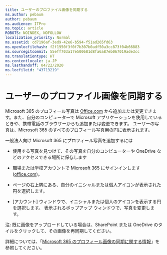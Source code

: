 ```yaml
---
title: ユーザーのプロファイル画像を同期する
ms.author: pebaum
author: pebaum
ms.audience: ITPro
ms.topic: article
ROBOTS: NOINDEX, NOFOLLOW
localization_priority: Normal
ms.assetid: cd7196af-3ed9-42e6-b594-f51ad265fd63
ms.openlocfilehash: f2f1950f3f0f7b307b0adf50a3cc873f04b66883
ms.sourcegitcommit: 55eff703a17e500681d8fa6a87eb067019ade3cc
ms.translationtype: HT
ms.contentlocale: ja-JP
ms.lasthandoff: 04/22/2020
ms.locfileid: "43713219"
---
```

# <a name="sync-a-users-profile-picture"></a>ユーザーのプロファイル画像を同期する

Microsoft 365 のプロフィール写真は [Office.com](https://www.office.com) から追加または変更できます。また、自分のコンピューターで Microsoft アプリケーションを使用しているときや、携帯電話のブラウザーからも追加または変更できます。 ユーザーの写真は、Microsoft 365 のすべてのプロフィール写真用の円に表示されます。

一般法人向け Microsoft 365 にプロフィール写真を追加するには

- 使用する写真を見つけて、その写真を自分のコンピューターや OneDrive などのアクセスできる場所に保存します

- 職場または学校アカウントで Microsoft 365 にサインインします ([office.com](https://www.office.com))。

- ページの右上隅にある、自分のイニシャルまたは個人アイコンが表示された円を選択します。

- [アカウント] ウィンドウで、イニシャルまたは個人のアイコンを表示する円を選択します。 表示されるポップアップ ウィンドウで、写真を変更します。

注: 既に画像をアップロードしている場合は、SharePoint または OneDrive のタイルをクリックして、その画像を再同期してください。

詳細については、「[Microsoft 365 のプロフィール画像の同期に関する情報](https://support.office.com/article/information-about-profile-picture-synchronization-in-office-365-20594d76-d054-4af4-a660-401133e3d48a)」を参照してください。
